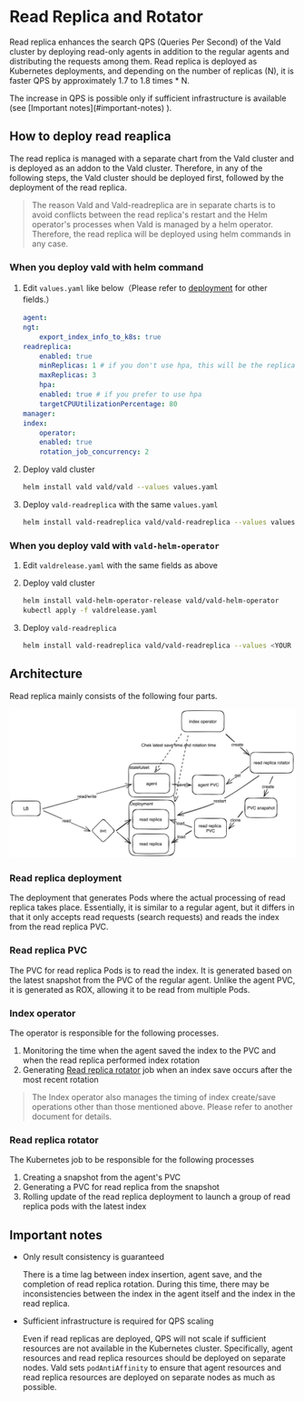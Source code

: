 # Read Replica and Rotator

Read replica enhances the search QPS (Queries Per Second) of the Vald cluster by deploying read-only agents in addition to the regular agents and distributing the requests among them. Read replica is deployed as Kubernetes deployments, and depending on the number of replicas (N), it is faster QPS by approximately 1.7 to 1.8 times \* N.

<div class="notice">
The increase in QPS is possible only if sufficient infrastructure is available (see [Important notes](#important-notes) ).
</div>

## How to deploy read reaplica

The read replica is managed with a separate chart from the Vald cluster and is deployed as an addon to the Vald cluster. Therefore, in any of the following steps, the Vald cluster should be deployed first, followed by the deployment of the read replica.

> The reason Vald and Vald-readreplica are in separate charts is to avoid conflicts between the read replica's restart and the Helm operator's processes when Vald is managed by a helm operator. Therefore, the read replica will be deployed using helm commands in any case.

### When you deploy vald with helm command

1. Edit `values.yaml` like below（Please refer to [deployment](deployment) for other fields.）

   ```yaml
   agent:
   ngt:
       export_index_info_to_k8s: true
   readreplica:
       enabled: true
       minReplicas: 1 # if you don't use hpa, this will be the replicas of the Deployment
       maxReplicas: 3
       hpa:
       enabled: true # if you prefer to use hpa
       targetCPUUtilizationPercentage: 80
   manager:
   index:
       operator:
       enabled: true
       rotation_job_concurrency: 2
   ```

1. Deploy vald cluster

   ```bash
   helm install vald vald/vald --values values.yaml
   ```

1. Deploy `vald-readreplica` with the same `values.yaml`
   ```bash
   helm install vald-readreplica vald/vald-readreplica --values values.yaml
   ```

### When you deploy vald with `vald-helm-operator`

1. Edit `valdrelease.yaml` with the same fields as above

1. Deploy vald cluster

   ```bash
   helm install vald-helm-operator-release vald/vald-helm-operator
   kubectl apply -f valdrelease.yaml
   ```

1. Deploy `vald-readreplica`
   ```bash
   helm install vald-readreplica vald/vald-readreplica --values <YOUR VALUES YAML FILE PATH>
   ```

## Architecture

Read replica mainly consists of the following four parts.

<img src="../../assets/docs/guides/read-replica-and-rotator/architecture.png" />

### Read replica deployment

The deployment that generates Pods where the actual processing of read replica takes place. Essentially, it is similar to a regular agent, but it differs in that it only accepts read requests (search requests) and reads the index from the read replica PVC.

### Read replica PVC

The PVC for read replica Pods is to read the index. It is generated based on the latest snapshot from the PVC of the regular agent. Unlike the agent PVC, it is generated as ROX, allowing it to be read from multiple Pods.

### Index operator

The operator is responsible for the following processes.

1. Monitoring the time when the agent saved the index to the PVC and when the read replica performed index rotation
1. Generating [Read replica rotator](#read-replica-rotator) job when an index save occurs after the most recent rotation

> The Index operator also manages the timing of index create/save operations other than those mentioned above. Please refer to another document for details.

### Read replica rotator

The Kubernetes job to be responsible for the following processes

1. Creating a snapshot from the agent's PVC
1. Generating a PVC for read replica from the snapshot
1. Rolling update of the read replica deployment to launch a group of read replica pods with the latest index

## Important notes

- Only result consistency is guaranteed

  There is a time lag between index insertion, agent save, and the completion of read replica rotation. During this time, there may be inconsistencies between the index in the agent itself and the index in the read replica.

- Sufficient infrastructure is required for QPS scaling

  Even if read replicas are deployed, QPS will not scale if sufficient resources are not available in the Kubernetes cluster. Specifically, agent resources and read replica resources should be deployed on separate nodes. Vald sets `podAntiAffinity` to ensure that agent resources and read replica resources are deployed on separate nodes as much as possible.
